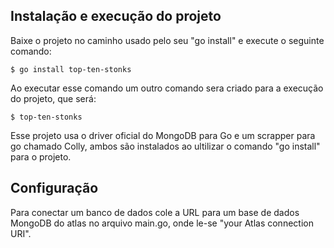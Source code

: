 ## Instalação e execução do projeto

Baixe o projeto no caminho usado pelo seu "go install"  e execute o seguinte comando:
```
$ go install top-ten-stonks
```

Ao executar esse comando um outro comando sera criado para a execução do projeto, que será:
```
$ top-ten-stonks
```

Esse projeto usa o driver oficial do MongoDB para Go e um scrapper para go chamado Colly, ambos são instalados ao ultilizar o comando "go install" para o projeto. 

## Configuração
Para conectar um banco de dados cole a URL para um base de dados MongoDB do atlas no arquivo main.go, onde le-se "your Atlas connection URI".

